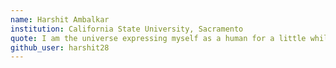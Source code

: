 ```yaml
---
name: Harshit Ambalkar
institution: California State University, Sacramento
quote: I am the universe expressing myself as a human for a little while.
github_user: harshit28
---
```

